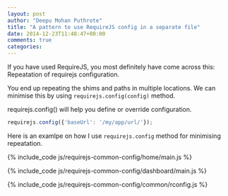 ```yaml
---
layout: post
author: "Deepu Mohan Puthrote"
title: "A pattern to use RequireJS config in a separate file"
date: 2014-12-23T11:48:47+00:00
comments: true
categories:
---
```


If you have used RequireJS, you most definitely have come across this: Repeatation of requirejs configuration.

You end up repeating the shims and paths in multiple locations. We can minimise this by using `requirejs.config(config)` method.

requirejs.config() will help you define or override configuration.

``` js
requirejs.config({'baseUrl': '/my/app/url/'});
```

Here is an examlpe on how I use `requirejs.config` method for minimising repeatation.

{% include_code js/requirejs-common-config/home/main.js %}

{% include_code js/requirejs-common-config/dashboard/main.js %}

{% include_code js/requirejs-common-config/common/rconfig.js %}
